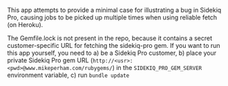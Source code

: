 This app attempts to provide a minimal case for illustrating a bug in Sidekiq Pro, causing jobs to be picked up multiple times when using reliable fetch (on Heroku).

The Gemfile.lock is not present in the repo, because it contains a secret customer-specific URL for fetching the sidekiq-pro gem. If you want to run this app yourself, you need to a) be a Sidekiq Pro customer, b) place your private Sidekiq Pro gem URL (`http://<usr>:<pwd>@www.mikeperham.com/rubygems/`) in the `SIDEKIQ_PRO_GEM_SERVER` environment variable, c) run `bundle update`